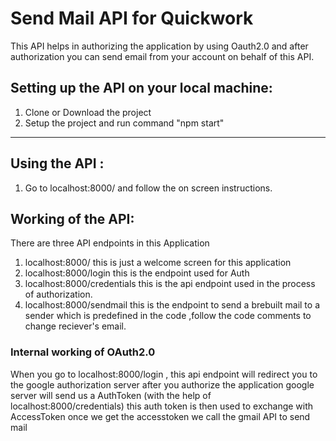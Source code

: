 # Send Mail API for Quickwork

This API helps in authorizing the application by using Oauth2.0 and after authorization you can send email from your account on behalf of this API.

## Setting up the API on your local machine:

1. Clone or Download the project
2. Setup the project and run command "npm start"

---

## Using the API :

1. Go to localhost:8000/ and follow the on screen instructions.

## Working of the API:

There are three API endpoints in this Application

1. localhost:8000/ this is just a welcome screen for this application
2. localhost:8000/login this is the endpoint used for Auth
3. localhost:8000/credentials this is the api endpoint used in the process of authorization.
4. localhost:8000/sendmail this is the endpoint to send a brebuilt mail to a sender which is predefined in the code ,follow the code comments to change reciever's email.

### Internal working of OAuth2.0

When you go to localhost:8000/login , this api endpoint will redirect you to the google authorization server after you authorize the application google server will send us a AuthToken (with the help of localhost:8000/credentials) this auth token is then used to exchange with AccessToken once we get the accesstoken we call the gmail API to send mail
